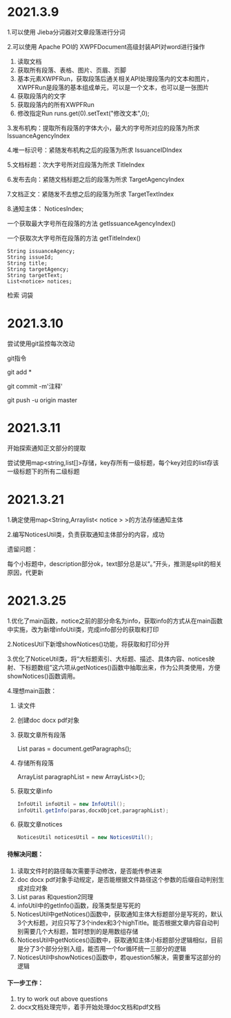 # 2021.3.9

1.可以使用 Jieba分词器对文章段落进行分词

2.可以使用 Apache POI的 XWPFDocument高级封装API对word进行操作

1. 读取文档
2. 获取所有段落、表格、图片、页眉、页脚
3. 基本元素XWPFRun，获取段落后通关相关API处理段落内的文本和图片，XWPFRun是段落的基本组成单元，可以是一个文本，也可以是一张图片
4. 获取段落内的文字
5. 获取段落内的所有XWPFRun
6. 修改指定Run    runs.get(0).setText("修改文本",0);

3.发布机构：提取所有段落的字体大小，最大的字号所对应的段落为所求 IssuanceAgencyIndex

4.唯一标识号：紧随发布机构之后的段落为所求  IssuanceIDIndex

5.文档标题：次大字号所对应段落为所求  TitleIndex

6.发布去向：紧随文档标题之后的段落为所求 TargetAgencyIndex

7.文档正文：紧随发不去想之后的段落为所求  TargetTextIndex

8.通知主体： NoticesIndex;



一个获取最大字号所在段落的方法 getIssuanceAgencyIndex()

一个获取次大字号所在段落的方法 getTitleIndex()



```
String issuanceAgency;
String issueId;
String title;
String targetAgency;
String targetText;
List<notice> notices;
```



检索 词袋 

# 2021.3.10

尝试使用git监控每次改动

git指令

git add * 

git commit -m'注释'

git push -u origin master



# 2021.3.11

开始探索通知正文部分的提取

尝试使用map<string,list[]>存储，key存所有一级标题，每个key对应的list存该一级标题下的所有二级标题





# 2021.3.21

1.确定使用map<String,Arraylist< notice > >的方法存储通知主体

2.编写NoticesUtil类，负责获取通知主体部分的内容，成功

遗留问题：

每个小标题中，description部分ok，text部分总是以“。”开头，推测是split的相关原因，代更新



# 2021.3.25

1.优化了main函数，notice之前的部分命名为info，获取info的方式从在main函数中实施，改为新增infoUtil类，完成info部分的获取和打印

2.NoticesUtil下新增showNotices()功能，将获取和打印分开

3.优化了NoticeUtil类，将“大标题索引、大标题、描述、具体内容、notices映射、下标题数组”这六项从getNotices()函数中抽取出来，作为公共类使用，方便showNotices()函数调用。

4.理想main函数：

 1. 读文件

 2. 创建doc docx pdf对象

 3. 获取文章所有段落 

    List<XWPFParagraph> paras = document.getParagraphs();

 4. 存储所有段落

     ArrayList<String> paragraphList = new ArrayList<>();

 5. 获取文章info 

    ```java
    InfoUtil infoUtil = new InfoUtil();
    infoUtil.getInfo(paras,docxObjcet,paragraphList);
    ```

 6. 获取文章notices 

    ```java
    NoticesUtil noticesUtil = new NoticesUtil();
    ```

#### 待解决问题：

1. 读取文件时的路径每次需要手动修改，是否能传参进来
2. doc docx pdf对象手动规定，是否能根据文件路径这个参数的后缀自动判别生成对应对象
3. List<XWPFParagraph> paras 和question2同理
4. infoUtil中的getInfo()函数，段落类型是写死的
5. NoticesUtil中getNotices()函数中，获取通知主体大标题部分是写死的，默认3个大标题，对应只写了3个index和3个highTitle。能否根据文章内容自动判别需要几个大标题，暂时想到的是用数组存储
6. NoticesUtil中getNotices()函数中，获取通知主体小标题部分逻辑相似，目前是分了3个部分分别入组，能否用一个for循环统一三部分的逻辑
7. NoticesUtil中showNotices()函数中，若question5解决，需要重写这部分的逻辑

#### 下一步工作：

1. try to work out above questions
2. docx文档处理完毕，着手开始处理doc文档和pdf文档